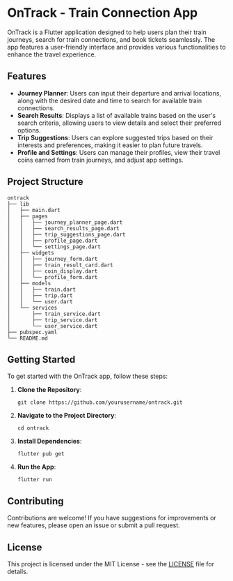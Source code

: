 # OnTrack - Train Connection App

OnTrack is a Flutter application designed to help users plan their train journeys, search for train connections, and book tickets seamlessly. The app features a user-friendly interface and provides various functionalities to enhance the travel experience.

## Features

- **Journey Planner**: Users can input their departure and arrival locations, along with the desired date and time to search for available train connections.
- **Search Results**: Displays a list of available trains based on the user's search criteria, allowing users to view details and select their preferred options.
- **Trip Suggestions**: Users can explore suggested trips based on their interests and preferences, making it easier to plan future travels.
- **Profile and Settings**: Users can manage their profiles, view their travel coins earned from train journeys, and adjust app settings.

## Project Structure

```
ontrack
├── lib
│   ├── main.dart
│   ├── pages
│   │   ├── journey_planner_page.dart
│   │   ├── search_results_page.dart
│   │   ├── trip_suggestions_page.dart
│   │   ├── profile_page.dart
│   │   └── settings_page.dart
│   ├── widgets
│   │   ├── journey_form.dart
│   │   ├── train_result_card.dart
│   │   ├── coin_display.dart
│   │   └── profile_form.dart
│   ├── models
│   │   ├── train.dart
│   │   ├── trip.dart
│   │   └── user.dart
│   └── services
│       ├── train_service.dart
│       ├── trip_service.dart
│       └── user_service.dart
├── pubspec.yaml
└── README.md
```

## Getting Started

To get started with the OnTrack app, follow these steps:

1. **Clone the Repository**: 
   ```
   git clone https://github.com/yourusername/ontrack.git
   ```

2. **Navigate to the Project Directory**: 
   ```
   cd ontrack
   ```

3. **Install Dependencies**: 
   ```
   flutter pub get
   ```

4. **Run the App**: 
   ```
   flutter run
   ```

## Contributing

Contributions are welcome! If you have suggestions for improvements or new features, please open an issue or submit a pull request.

## License

This project is licensed under the MIT License - see the [LICENSE](LICENSE) file for details.
